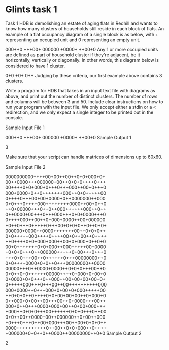 # Glints task 1

Task 1
HDB is demolishing an estate of aging flats in Redhill and wants to know how many clusters of households still reside in each block of flats. An example of a flat occupancy diagram of a single block is as below, with + representing an occupied unit and 0 representing an empty unit.

000++0
+++00+
000000
+0000+
++00+0
Any 1 or more occupied units are defined as part of household cluster if they're adjacent, be it horizontally, vertically or diagonally. In other words, this diagram below is considered to have 1 cluster.

0+0
+0+
0++
Judging by these criteria, our first example above contains 3 clusters.

Write a program for HDB that takes in an input text file with diagrams as above, and print out the number of distinct clusters. The number of rows and columns will be between 3 and 50. Include clear instructions on how to run your program with the input file. We only accept either a stdin or a < redirection, and we only expect a single integer to be printed out in the console.

Sample Input File 1

000++0
+++00+
000000
+0000+
++00+0
Sample Output 1

3

Make sure that your script can handle matrices of dimensions up to 60x60.

Sample Input File 2

0000000000++++00+00++00++0+0+000+0+
00++0000+++000000+00++0+0+0++++0+++
00++++0+0+000+0+++0+++000++00+0+++0
000+0000+0++0+++++++000++0+0+++++00
0++++0+++00+00+0000+0++0000000++000
0+0+++0++++000++++++++0000++00+0++0
++0+00000+++0++0++000++++++000++0++
0++0000+00+++0+++000+++0+0+0000+++0
0++++000++00++0+000+0000++00+000000
+0++0+++0+++++0+++00+0+0+0++0++0+0+
000000+0000++0000+++++++00++0+0+0++
0+0+++++000++++0++++00+0++00++0++++
++0++++0+0+000+000++00+0+000+0++0+0
00+0+++++++0+0+000++000+++++00+0000
+0+0+0+++0++000000+++++0+00+++0+++0
+++0+0+++00++0++++++0+++00000000++0
0+0++++0000+0+0++0+++00000000++0000
00000+++0++0000+0000++0+0+0+++00++0
0+0++0+0++++++00000++++0+000+0+00+0
0+0000+0+0+++0++000++00+00+00+00+0+
0+++++000+++0+++00++00++++++++++000
000+0000++0+++000+0+00+0+000+++++00
++0+0+0++0++++0+0+00+00+00++0+000+0
0++000+0+00++00+++00++0+0000+++00++
000+0++0+++0000+000+00++0+00+000+++
+000++0+0+0+++00++++++0+0+0+++0++00
0+0++00++0000+00++000000++0+00++000
+0+++0+++0++00+000+++00++00+0+0+0++
0000++++++++++0++00++0+0+000++0++++
+000000+0+0++0++0000++00000000++0+0
Sample Output 2

2
